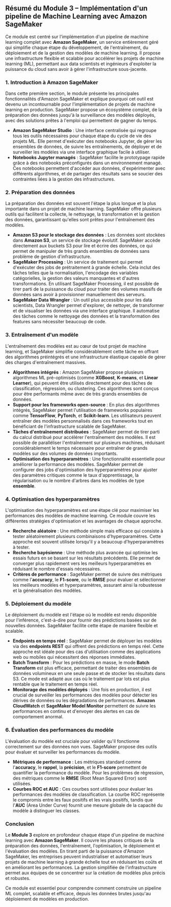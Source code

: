 ## Résumé du Module 3 – Implémentation d'un pipeline de Machine Learning avec Amazon SageMaker

Ce module est centré sur l'implémentation d'un pipeline de machine learning complet avec **Amazon SageMaker**, un service entièrement géré qui simplifie chaque étape du développement, de l'entraînement, du déploiement et de la gestion des modèles de machine learning. Il propose une infrastructure flexible et scalable pour accélérer les projets de machine learning (ML), permettant aux data scientists et ingénieurs d'exploiter la puissance du cloud sans avoir à gérer l'infrastructure sous-jacente.

### 1. Introduction à Amazon SageMaker
Dans cette première section, le module présente les principales fonctionnalités d'Amazon SageMaker et explique pourquoi cet outil est devenu un incontournable pour l'implémentation de projets de machine learning en production. SageMaker propose un écosystème complet, de la préparation des données jusqu'à la surveillance des modèles déployés, avec des solutions prêtes à l'emploi qui permettent de gagner du temps.

- **Amazon SageMaker Studio** : Une interface centralisée qui regroupe tous les outils nécessaires pour chaque étape du cycle de vie des projets ML. Elle permet d'exécuter des notebooks Jupyter, de gérer les ensembles de données, de suivre les entraînements, de déployer et de surveiller les modèles via une interface graphique facile à utiliser.
- **Notebooks Jupyter managés** : SageMaker facilite le prototypage rapide grâce à des notebooks préconfigurés dans un environnement managé. Ces notebooks permettent d'accéder aux données, d'expérimenter avec différents algorithmes, et de partager des résultats sans se soucier des contraintes liées à la gestion des infrastructures.

### 2. Préparation des données
La préparation des données est souvent l'étape la plus longue et la plus importante dans un projet de machine learning. SageMaker offre plusieurs outils qui facilitent la collecte, le nettoyage, la transformation et la gestion des données, garantissant qu'elles sont prêtes pour l'entraînement des modèles.

- **Amazon S3 pour le stockage des données** : Les données sont stockées dans **Amazon S3**, un service de stockage évolutif. SageMaker accède directement aux buckets S3 pour lire et écrire des données, ce qui permet de manipuler de très grands ensembles de données sans problème de gestion d'infrastructure.
- **SageMaker Processing** : Un service de traitement qui permet d'exécuter des jobs de prétraitement à grande échelle. Cela inclut des tâches telles que la normalisation, l'encodage des variables catégorielles, la gestion des valeurs manquantes et d'autres transformations. En utilisant SageMaker Processing, il est possible de tirer parti de la puissance du cloud pour traiter des volumes massifs de données sans avoir à provisionner manuellement des serveurs.
- **SageMaker Data Wrangler** : Un outil plus accessible pour les data scientists, Data Wrangler permet d'explorer, de nettoyer, de transformer et de visualiser les données via une interface graphique. Il automatise des tâches comme le nettoyage des données et la transformation des features sans nécessiter beaucoup de code.

### 3. Entraînement d'un modèle
L'entraînement des modèles est au cœur de tout projet de machine learning, et SageMaker simplifie considérablement cette tâche en offrant des algorithmes préintégrés et une infrastructure élastique capable de gérer des charges d'entraînement massives.

- **Algorithmes intégrés** : Amazon SageMaker propose plusieurs algorithmes ML pré-optimisés (comme **XGBoost**, **K-means**, et **Linear Learner**), qui peuvent être utilisés directement pour des tâches de classification, régression, ou clustering. Ces algorithmes sont conçus pour être performants même avec de très grands ensembles de données.
- **Support pour les frameworks open-source** : En plus des algorithmes intégrés, SageMaker permet l'utilisation de frameworks populaires comme **TensorFlow**, **PyTorch**, et **Scikit-learn**. Les utilisateurs peuvent entraîner des modèles personnalisés dans ces frameworks tout en bénéficiant de l'infrastructure scalable de SageMaker.
- **Tâches d'entraînement distribuées** : SageMaker permet de tirer parti du calcul distribué pour accélérer l'entraînement des modèles. Il est possible de paralléliser l'entraînement sur plusieurs machines, réduisant considérablement le temps nécessaire pour entraîner de grands modèles sur des volumes de données importants.
- **Optimisation des hyperparamètres** : Une fonctionnalité essentielle pour améliorer la performance des modèles. SageMaker permet de configurer des jobs d'optimisation des hyperparamètres pour ajuster des paramètres critiques comme le taux d'apprentissage, la régularisation ou le nombre d'arbres dans les modèles de type **ensemble**.

### 4. Optimisation des hyperparamètres
L'optimisation des hyperparamètres est une étape clé pour maximiser les performances des modèles de machine learning. Ce module couvre les différentes stratégies d'optimisation et les avantages de chaque approche.

- **Recherche aléatoire** : Une méthode simple mais efficace qui consiste à tester aléatoirement plusieurs combinaisons d'hyperparamètres. Cette approche est souvent utilisée lorsqu'il y a beaucoup d'hyperparamètres à tester.
- **Recherche bayésienne** : Une méthode plus avancée qui optimise les essais futurs en se basant sur les résultats précédents. Elle permet de converger plus rapidement vers les meilleurs hyperparamètres en réduisant le nombre d'essais nécessaires.
- **Critères de performance** : SageMaker permet de suivre des métriques comme l'**accuracy**, le **F1-score**, ou le **RMSE** pour évaluer et sélectionner les meilleurs modèles et hyperparamètres, assurant ainsi la robustesse et la généralisation des modèles.

### 5. Déploiement du modèle
Le déploiement du modèle est l'étape où le modèle est rendu disponible pour l'inférence, c'est-à-dire pour fournir des prédictions basées sur de nouvelles données. SageMaker facilite cette étape de manière flexible et scalable.

- **Endpoints en temps réel** : SageMaker permet de déployer les modèles via des **endpoints REST** qui offrent des prédictions en temps réel. Cette approche est idéale pour des cas d'utilisation comme des applications web ou mobiles qui nécessitent des réponses immédiates.
- **Batch Transform** : Pour les prédictions en masse, le mode **Batch Transform** est plus efficace, permettant de traiter des ensembles de données volumineux en une seule passe et de stocker les résultats dans S3. Ce mode est adapté aux cas où le traitement par lots est plus rentable que le traitement en temps réel.
- **Monitorage des modèles déployés** : Une fois en production, il est crucial de surveiller les performances des modèles pour détecter les dérives de données ou les dégradations de performances. **Amazon CloudWatch** et **SageMaker Model Monitor** permettent de suivre les performances en continu et d'envoyer des alertes en cas de comportement anormal.

### 6. Évaluation des performances du modèle
L'évaluation du modèle est cruciale pour valider qu'il fonctionne correctement sur des données non vues. SageMaker propose des outils pour évaluer et surveiller les performances du modèle.

- **Métriques de performance** : Les métriques standard comme l'**accuracy**, le **rappel**, la **précision**, et le **F1-score** permettent de quantifier la performance du modèle. Pour les problèmes de régression, des métriques comme le **RMSE** (Root Mean Squared Error) sont utilisées.
- **Courbes ROC et AUC** : Ces courbes sont utilisées pour évaluer les performances des modèles de classification. La courbe ROC représente le compromis entre les faux positifs et les vrais positifs, tandis que l'**AUC** (Area Under Curve) fournit une mesure globale de la capacité du modèle à distinguer les classes.

### Conclusion
Le **Module 3** explore en profondeur chaque étape d'un pipeline de machine learning avec **Amazon SageMaker**. Il couvre les phases critiques de la préparation des données, l'entraînement, l'optimisation, le déploiement et l'évaluation des modèles. En tirant parti de la puissance d'Amazon SageMaker, les entreprises peuvent industrialiser et automatiser leurs projets de machine learning à grande échelle tout en réduisant les coûts et en améliorant les performances. La gestion simplifiée de l'infrastructure permet aux équipes de se concentrer sur la création de modèles plus précis et robustes.

Ce module est essentiel pour comprendre comment construire un pipeline ML complet, scalable et efficace, depuis les données brutes jusqu'au déploiement de modèles en production.
